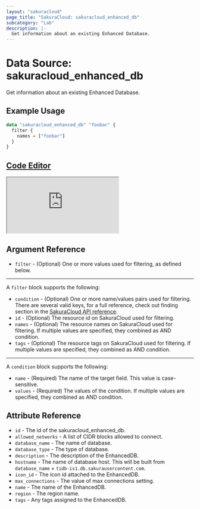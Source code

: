 ```yaml
---
layout: "sakuracloud"
page_title: "SakuraCloud: sakuracloud_enhanced_db"
subcategory: "Lab"
description: |-
  Get information about an existing Enhanced Database.
---
```


# Data Source: sakuracloud_enhanced_db

Get information about an existing Enhanced Database.

## Example Usage

```tf
data "sakuracloud_enhanced_db" "foobar" {
  filter {
    names = ["foobar"]
  }
}
```

<div class="editor">

<h2><a href="https://zouen-alpha.usacloud.jp/#data/enhanced_db" target="_blank" rel="noopener noreferrer">Code Editor</a></h2>

<iframe src="https://zouen-alpha.usacloud.jp/#data/enhanced_db"></iframe>

</div>


## Argument Reference

* `filter` - (Optional) One or more values used for filtering, as defined below.


---

A `filter` block supports the following:

* `condition` - (Optional) One or more name/values pairs used for filtering. There are several valid keys, for a full reference, check out finding section in the [SakuraCloud API reference](https://developer.sakura.ad.jp/cloud/api/1.1/).
* `id` - (Optional) The resource id on SakuraCloud used for filtering.
* `names` - (Optional) The resource names on SakuraCloud used for filtering. If multiple values are specified, they combined as AND condition.
* `tags` - (Optional) The resource tags on SakuraCloud used for filtering. If multiple values are specified, they combined as AND condition.

---

A `condition` block supports the following:

* `name` - (Required) The name of the target field. This value is case-sensitive.
* `values` - (Required) The values of the condition. If multiple values are specified, they combined as AND condition.


## Attribute Reference

* `id` - The id of the sakuracloud_enhanced_db.
* `allowed_networks` - A list of CIDR blocks allowed to connect.
* `database_name` - The name of database.
* `database_type` - The type of database.
* `description` - The description of the EnhancedDB.
* `hostname` - The name of database host. This will be built from `database_name` + `tidb-is1.db.sakurausercontent.com`.
* `icon_id` - The icon id attached to the EnhancedDB.
* `max_connections` - The value of max connections setting.
* `name` - The name of the EnhancedDB.
* `region` - The region name.
* `tags` - Any tags assigned to the EnhancedDB.


